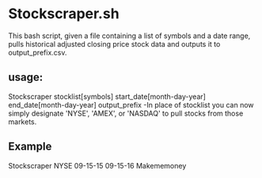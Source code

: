 # Stockscraper.sh
This bash script, given a file containing a list of symbols and a date range, pulls historical adjusted closing price stock data and outputs it to output_prefix.csv.  
## usage: 
Stockscraper stocklist[symbols] start_date[month-day-year] end_date[month-day-year] output_prefix
-In place of stocklist you can now simply designate 'NYSE', 'AMEX', or 'NASDAQ' to pull stocks from those markets.
## Example 
Stockscraper NYSE 09-15-15 09-15-16 Makememoney
